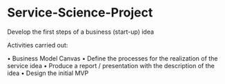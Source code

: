 # Service-Science-Project
Develop the first steps of a business (start-up) idea 

Activities carried out:

• Business Model Canvas 
• Define the processes for the realization of the service idea 
• Produce a report / presentation with the description of the idea 
• Design the initial MVP 
